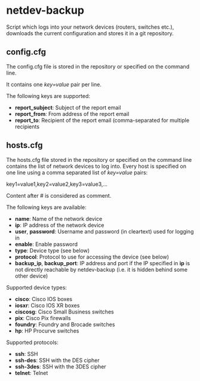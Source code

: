 netdev-backup
=============

Script which logs into your network devices (routers, switches etc.),
downloads the current configuration and stores it in a git repository.

config.cfg
----------

The config.cfg file is stored in the repository or specified on the
command line.

It contains one _key=value_ pair per line.

The following keys are supported:

- **report_subject**: Subject of the report email
- **report_from**: From address of the report email
- **report_to**: Recipient of the report email (comma-separated for
  multiple recipients

hosts.cfg
---------

The hosts.cfg file stored in the repository or specified on the
command line contains the list of network devices to log into. Every
host is specified on one line using a comma separated list of
_key=value_ pairs:

key1=value1,key2=value2,key3=value3,...

Content after # is considered as comment.

The following keys are available:

- **name**: Name of the network device
- **ip**: IP address of the network device
- **user**, **password**: Username and password (in cleartext) used
  for logging in
- **enable**: Enable password
- **type**: Device type (see below)
- **protocol**: Protocol to use for accessing the device (see below)
- **backup_ip**, **backup_port**: IP address and port if the IP
  specified in **ip** is not directly reachable by netdev-backup
  (i.e. it is hidden behind some other device)

Supported device types:

- **cisco**: Cisco IOS boxes
- **iosxr**: Cisco IOS XR boxes
- **ciscosg**: Cisco Small Business switches
- **pix**: Cisco Pix firewalls
- **foundry**: Foundry and Brocade switches
- **hp**: HP Procurve switches

Supported protocols:

- **ssh**: SSH
- **ssh-des**: SSH with the DES cipher
- **ssh-3des**: SSH with the 3DES cipher
- **telnet**: Telnet
